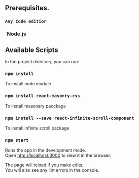 ## Prerequisites.
### `Any Code editior`
### `Node.js

## Available Scripts

In the project directory, you can run:
### `npm install`
To install node module
### `npm install react-masonry-css`
To install masonary pacckage
### `npm install --save react-infinite-scroll-component`
To install infinite scroll package

### `npm start`

Runs the app in the development mode.\
Open [http://localhost:3000](http://localhost:3000) to view it in the browser.

The page will reload if you make edits.\
You will also see any lint errors in the console.

